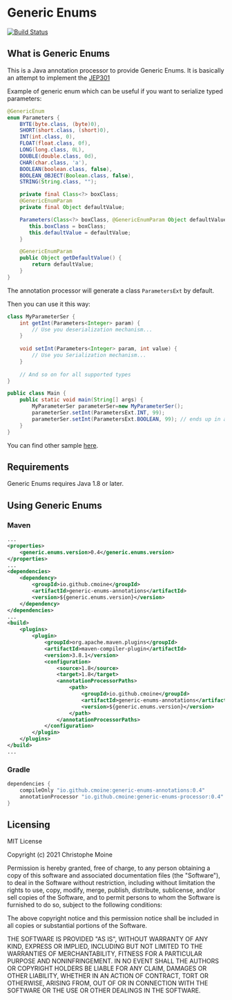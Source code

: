 # Generic Enums

[![Build Status](https://github.com/cmoine/generic-enums/actions/workflows/maven.yml/badge.svg)](https://github.com/cmoine/generic-enums/actions/workflows/maven.yml)

## What is Generic Enums

This is a Java annotation processor to provide Generic Enums. It is basically an attempt to implement the [JEP301](https://openjdk.java.net/jeps/301)

Example of generic enum which can be useful if you want to serialize typed parameters:
```java
@GenericEnum
enum Parameters {
    BYTE(byte.class, (byte)0),
    SHORT(short.class, (short)0),
    INT(int.class, 0),
    FLOAT(float.class, 0f),
    LONG(long.class, 0L),
    DOUBLE(double.class, 0d),
    CHAR(char.class, 'a'),
    BOOLEAN(boolean.class, false),
    BOOLEAN_OBJECT(Boolean.class, false),
    STRING(String.class, "");

    private final Class<?> boxClass;
    @GenericEnumParam
    private final Object defaultValue;

    Parameters(Class<?> boxClass, @GenericEnumParam Object defaultValue) {
       this.boxClass = boxClass;
       this.defaultValue = defaultValue;
    }

    @GenericEnumParam
    public Object getDefaultValue() {
        return defaultValue;
    }
}
```

The annotation processor will generate a class `ParametersExt` by default. 

Then you can use it this way:
```java
class MyParameterSer {
    int getInt(Parameters<Integer> param) {
        // Use you deserialization mechanism...
    }
    
    void setInt(Parameters<Integer> param, int value) {
        // Use you Serialization mechanism...
    }
    
    // And so on for all supported types
}

public class Main {
    public static void main(String[] args) {
        MyParameterSer parameterSer=new MyParameterSer();
        parameterSer.setInt(ParametersExt.INT, 99);
        parameterSer.setInt(ParametersExt.BOOLEAN, 99); // ends up in a compilation error !
    }
}
```

You can find other sample [here](https://github.com/cmoine/generic-enums/tree/main/it/src/main/java/org/cmoine/genericEnums). 

## Requirements

Generic Enums requires Java 1.8 or later.

## Using Generic Enums

### Maven

```xml
...
<properties>
    <generic.enums.version>0.4</generic.enums.version>
</properties>
...
<dependencies>
    <dependency>
        <groupId>io.github.cmoine</groupId>
        <artifactId>generic-enums-annotations</artifactId>
        <version>${generic.enums.version}</version>
    </dependency>
</dependencies>
...
<build>
    <plugins>
        <plugin>
            <groupId>org.apache.maven.plugins</groupId>
            <artifactId>maven-compiler-plugin</artifactId>
            <version>3.8.1</version>
            <configuration>
                <source>1.8</source>
                <target>1.8</target>
                <annotationProcessorPaths>
                    <path>
                        <groupId>io.github.cmoine</groupId>
                        <artifactId>generic-enums-annotations</artifactId>
                        <version>${generic.enums.version}</version>
                    </path>
                </annotationProcessorPaths>
            </configuration>
        </plugin>
    </plugins>
</build>
...
```

### Gradle

```groovy
dependencies {
    compileOnly "io.github.cmoine:generic-enums-annotations:0.4"
    annotationProcessor "io.github.cmoine:generic-enums-processor:0.4"
}
```

## Licensing

MIT License

Copyright (c) 2021 Christophe Moine

Permission is hereby granted, free of charge, to any person obtaining a copy
of this software and associated documentation files (the "Software"), to deal
in the Software without restriction, including without limitation the rights
to use, copy, modify, merge, publish, distribute, sublicense, and/or sell
copies of the Software, and to permit persons to whom the Software is
furnished to do so, subject to the following conditions:

The above copyright notice and this permission notice shall be included in all
copies or substantial portions of the Software.

THE SOFTWARE IS PROVIDED "AS IS", WITHOUT WARRANTY OF ANY KIND, EXPRESS OR
IMPLIED, INCLUDING BUT NOT LIMITED TO THE WARRANTIES OF MERCHANTABILITY,
FITNESS FOR A PARTICULAR PURPOSE AND NONINFRINGEMENT. IN NO EVENT SHALL THE
AUTHORS OR COPYRIGHT HOLDERS BE LIABLE FOR ANY CLAIM, DAMAGES OR OTHER
LIABILITY, WHETHER IN AN ACTION OF CONTRACT, TORT OR OTHERWISE, ARISING FROM,
OUT OF OR IN CONNECTION WITH THE SOFTWARE OR THE USE OR OTHER DEALINGS IN THE
SOFTWARE.
